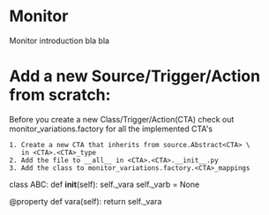 Monitor
========
Monitor introduction bla bla 



Add a new Source/Trigger/Action from scratch:
=============================================
Before you create a new Class/Trigger/Action(CTA) check out monitor_variations.factory
for all the implemented CTA's

    1. Create a new CTA that inherits from source.Abstract<CTA> \
       in <CTA>.<CTA>_type
    2. Add the file to __all__ in <CTA>.<CTA>.__init__.py
    3. Add the class to monitor_variations.factory.<CTA>_mappings
    
    




class ABC:
   def __init__(self):
     self._vara 
     self._varb = None

  @property
  def vara(self):
     return self._vara


